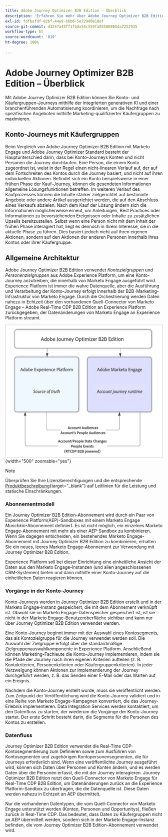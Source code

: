 ```yaml
---
title: Adobe Journey Optimizer B2B Edition – Überblick
description: 'Erfahren Sie mehr über Adobe Journey Optimizer B2B Edition: Orchestrieren Sie Konto-Journeys mit Käufergruppen, KI-Erkenntnisse und Experience Platform-Integration für B2B-Marketing.'
exl-id: fdfbafdf-826f-44e9-bbb6-5e729d0e18ef
source-git-commit: d3247a48ff1fbda54c559fa03580865da7252935
workflow-type: ht
source-wordcount: '819'
ht-degree: 100%

---
```


# Adobe Journey Optimizer B2B Edition – Überblick

Mit Adobe Journey Optimizer B2B Edition können Sie Konto- und Käufergruppen-Journeys mithilfe der integrierten generativen KI und einer branchenführenden Automatisierung koordinieren, um die Nachfrage nach spezifischen Angeboten mithilfe Marketing-qualifizierter Käufergruppen zu maximieren.

## Konto-Journeys mit Käufergruppen

Beim Vergleich von Adobe Journey Optimizer B2B Edition mit Marketo Engage und Adobe Journey Optimizer Standard besteht der Hauptunterschied darin, dass bei Konto-Journeys Konten und nicht Personen die Journey durchlaufen. Eine Person, die einem Konto zugeordnet ist, weist in der Regel einen nicht-linearen Verlauf auf, der auf dem Fortschreiten des Kontos durch die Journey basiert, und nicht auf ihren individuellen Aktionen. Befindet sich ein Konto beispielsweise in einer frühen Phase der Kauf-Journey, können die gesendeten Informationen allgemeine Lösungsfunktionen betreffen. Im weiteren Verlauf des Kaufprozesses können die Inhalte stärker zielgerichtet auf bestimmte Angebote oder andere Artikel ausgerichtet werden, die auf den Abschluss eines Verkaufs abzielen. Nach dem Kauf der Lösung ändern sich die Informationen möglicherweise erneut, um Anleitungen, Best Practices oder Informationen zu bevorstehenden Ereignissen oder Inhalte zu zusätzlichen Upsells bereitzustellen. Selbst wenn eine Person nicht mit dem Inhalt der frühen Phase interagiert hat, liegt es dennoch in Ihrem Interesse, sie in die aktuelle Phase zu führen. Dies basiert jedoch nicht auf ihren eigenen Aktionen, sondern auf den Aktionen der anderen Personen innerhalb ihres Kontos oder ihrer Käufergruppe.

## Allgemeine Architektur

Adobe Journey Optimizer B2B Edition verwendet _Kontozielgruppen_ und _Personenzielgruppen_ aus Adobe Experience Platform, um eine Konto-Journey anzutreiben, die innerhalb von Marketo Engage ausgeführt wird. Experience Platform ist immer die wahre Datenquelle, aber die Ausführung und Verarbeitung der Konto-Journey erfolgt innerhalb der B2B-Marketing-Infrastruktur von Marketo Engage. Durch die Orchestrierung werden Daten nahezu in Echtzeit über den vorhandenen Quell-Connector von Marketo Engage – Adobe Real-Time CDP B2B Edition an Experience Platform zurückgegeben, der Datenänderungen von Marketo Engage an Experience Platform streamt.

![Allgemeine Datenarchitektur](./assets/high-level-data-architecture.png){width="500" zoomable="yes"}

>[!NOTE]
>
>Überprüfen Sie Ihre Lizenzberechtigungen und die entsprechende [Produktbeschreibung](https://helpx.adobe.com/de/legal/product-descriptions/adobe-journey-optimizer-b2b.html){target="_blank"} auf Leitlinien für die Leistung und statische Einschränkungen.

### Abonnementmodell

Ein Journey Optimizer B2B Edition-Abonnement wird durch ein Paar von Experience Platform(AEP)-Sandboxes mit einem Marketo Engage _Munchkin_-Abonnement definiert. Es ist nicht möglich, ein einzelnes Marketo Engage-Abonnement mit mehr als einer AEP-Sandbox zu kombinieren. Wenn Sie dagegen entscheiden, ein bestehendes Marketo Engage-Abonnement mit Journey Optimizer B2B Edition zu kombinieren, erhalten Sie ein neues, leeres Marketo Engage-Abonnement zur Verwendung mit Journey Optimizer B2B Edition.

Experience Platform soll bei dieser Einrichtung eine einheitliche Ansicht der Daten aus den Marketo Engage-Instanzen (und allen angeschlossenen CRM-Systemen) bieten und dann mithilfe einer Konto-Journey auf die einheitlichen Daten reagieren können.

### Vorgänge in der Konto-Journey

Konto-Journeys werden in Journey Optimizer B2B Edition erstellt und in der Marketo Engage-Instanz gespeichert, die mit dem Abonnement verknüpft ist. Obwohl sie im Marketo Engage-Datenspeicher gespeichert ist, ist sie nicht in der Marketo Engage-Benutzeroberfläche sichtbar und kann nur über Journey Optimizer B2B Edition verwendet werden.

Eine Konto-Journey beginnt immer mit der Auswahl eines Kontosegments, das als Kontozielgruppe für die Journey verwendet werden soll. Die Auswahl der Zielgruppe erfolgt über die standardmäßige Zielgruppenauswahlkomponente in Experience Platform. Anschließend können Marketing-Fachleute die Konto-Journey implementieren, indem sie die Pfade der Journey nach ihren eigenen Kriterien aufteilen (z. B. Kontokriterien, Personenkriterien oder Käufergruppenkriterien). In jeder Verzweigung können Aktionen zur Implementierung der Journey durchgeführt werden, z. B. das Senden einer E-Mail oder das Warten auf ein Ereignis.

Nachdem die Konto-Journey erstellt wurde, muss sie veröffentlicht werden. Zum Zeitpunkt der Veröffentlichung wird die Konto-Journey validiert und in eine Reihe von Marketo Engage-Kampagnen konvertiert, die das Journey-Erlebnis implementieren. Data Integration Services werden kontaktiert, um den Datenfluss zu starten, der wiederum die Vorgänge der Konto-Journey startet. Der erste Schritt besteht darin, die Segmente für die Personen des Kontos zu erstellen.

### Datenfluss

Journey Optimizer B2B Edition verwendet die Real-Time CDP-Kontosegmentierung zum Definieren sowie zum Ausführen von Kontosegmenten und zugehörigen Kontopersonensegmenten, die für Journeys erforderlich sind. Wenn eine veröffentlichte Journey ausgeführt wird, können sich Daten über Personen und Konten ändern, und es werden Daten über die Personen erfasst, die mit der Journey interagieren. Journey Optimizer B2B Edition nutzt den Quell-Connector von Marketo Engage für Real-Time CDP B2B Edition, um Datenänderungen zurück an die Experience Platform-Sandbox zu übertragen, die die Datenquelle ist.  Diese Daten werden nahezu in Echtzeit an AEP übermittelt.

Nur die vorhandenen Datentypen, die vom Quell-Connector von Marketo Engage unterstützt werden (Konten, Personen und Opportunitys), fließen zurück in Real-Time CDP. Das bedeutet, dass Daten zu Käufergruppen nicht an AEP übermittelt werden, sondern sich in der Marketo Engage-Instanz befinden, die vom Journey Optimizer B2B Edition-Abonnement verwendet wird.
